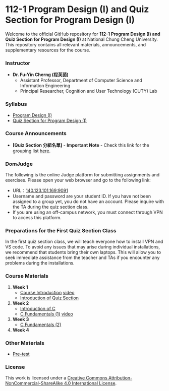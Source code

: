 # 112-1 Program Design (I) and Quiz Section for Program Design (I)

Welcome to the official GitHub repository for **112-1 Program Design (I) and Quiz Section for Program Design (I)** at National Chung Cheng University. This repository contains all relevant materials, announcements, and supplementary resources for the course. 

### Instructor

- **Dr. Fu-Yin Cherng (程芙茵)**
    - Assistant Professor, Department of Computer Science and Information Engineering
    - Principal Researcher, Cognition and User Technology (CUTY) Lab

### Syllabus
- [Program Design (I)](https://docs.google.com/document/d/1BUAoopDbv4tpu01Ex9HKA2QS93O09ORQ/edit?usp=sharing&ouid=104677315653522939019&rtpof=true&sd=true)
- [Quiz Section for Program Design (I)](https://docs.google.com/document/d/1E9J51FP-c7D1Oucw1Sab_IzrCFV1bRBP/edit?usp=sharing&ouid=104677315653522939019&rtpof=true&sd=true)

### Course Announcements

- **[Quiz Section 分組名單]** - **Important Note** - Check this link for the grouping list [here](https://docs.google.com/spreadsheets/d/1Na7fwBDgSD_P4pwyTW-TdVHAVfzVfI7Z5A2w-bC6SbU/edit#gid=0).

### DomJudge
The following is the online Judge platform for submitting assignments and exercises. Please open your web browser and go to the following link:
- URL：[140.123.101.169:9091](140.123.101.169:9091)
- Username and password are your student ID. If you have not been assigned to a group yet, you do not have an account. Please inquire with the TA during the quiz section class.
- If you are using an off-campus network, you must connect through VPN to access this platform.

### Preparations for the First Quiz Section Class
In the first quiz section class, we will teach everyone how to install VPN and VS code. To avoid any issues that may arise during individual installations, we recommend that students bring their own laptops. This will allow you to seek immediate assistance from the teacher and TAs if you encounter any problems during the installations.

### Course Materials

1. **Week 1**
    - [Course Introduction](https://docs.google.com/presentation/d/1irm6f_597hyhey9BYKEkVbB3bBQzU1G4p3oHtppQb24/edit?usp=drive_link) [video](https://www.youtube.com/watch?v=g7X-0ZqPzL8)
    - [Introduction of Quiz Section](https://docs.google.com/presentation/d/1PJ40RaYIXwg1lBDL0l0QjMlWqC8dfpFWs2NfCOagVZI/edit?usp=drive_link)
2. **Week 2**
    - [Introduction of C](https://docs.google.com/presentation/d/1mxtRw9IMurEuYQmALd4GNznO8sRlQdYRCRT4L_YRmrw/edit?usp=sharing)
    - [C Fundamentals (1)](https://docs.google.com/presentation/d/14gyfCr4CUjNIXjWKAERC_cy8BNGW-MzXzfOPDHWwuOo/edit?usp=sharing) [video](https://www.youtube.com/watch?v=mS85KhKwJ54)
3. **Week 3**
    - [C Fundamentals (2)](https://docs.google.com/presentation/d/1aJDajO0xpAN-PxdcN3LxRiI0iu914pXIICpRf3ygFIk/edit?usp=sharing)
5. **Week 4**

### Other Materials
 - [Pre-test](https://docs.google.com/forms/d/e/1FAIpQLSfXH1xeybl4jvIUoJNF1wi1FiNRbeuLTuNLX-faZrIYt4v3nA/viewform)

### License

This work is licensed under a [Creative Commons Attribution-NonCommercial-ShareAlike 4.0 International License](https://creativecommons.org/licenses/by-nc-sa/4.0/).

